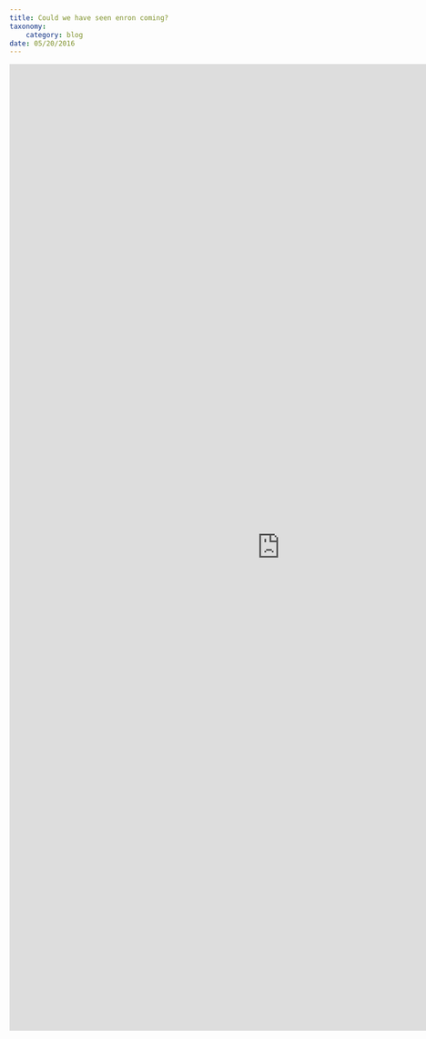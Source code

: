 ```yaml
---
title: Could we have seen enron coming?
taxonomy:
    category: blog
date: 05/20/2016
---
```


<p><iframe src="https://michaelc.shinyapps.io/Enronapp" style="border: none; width: 950px; height: 1700px"></iframe></p>
